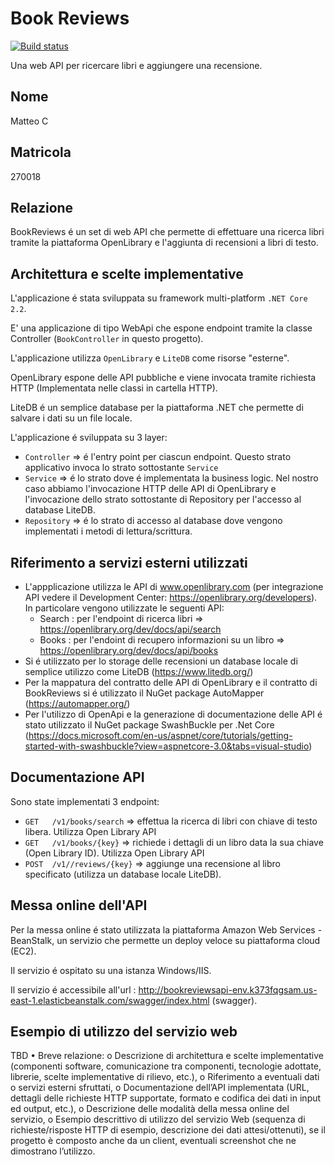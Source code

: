 # Book Reviews

[![Build status](https://ci.appveyor.com/api/projects/status/xoudmkvb46n3ccd5?svg=true)](https://ci.appveyor.com/project/matteoUniUrb/bookreviews)

Una web API per ricercare libri e aggiungere una recensione. 

## Nome

Matteo C 
 
## Matricola
270018


## Relazione

BookReviews é un set di web API che permette di effettuare una ricerca libri tramite la piattaforma OpenLibrary e l'aggiunta di recensioni a libri di testo.

## Architettura e scelte implementative

L'applicazione é stata sviluppata su framework multi-platform `.NET Core 2.2`.

E' una applicazione di tipo WebApi che espone endpoint tramite la classe Controller (`BookController` in questo progetto).

L'applicazione utilizza `OpenLibrary` e `LiteDB` come risorse "esterne".

OpenLibrary espone delle API pubbliche e viene invocata tramite richiesta HTTP (Implementata nelle classi in cartella HTTP).

LiteDB é un semplice database per la piattaforma .NET che permette di salvare i dati su un file locale.

L'applicazione é sviluppata su 3 layer:

* `Controller`    => é l'entry point per ciascun endpoint. Questo strato applicativo invoca lo strato sottostante `Service`
* `Service`   => é lo strato dove é implementata la business logic. Nel nostro caso abbiamo l'invocazione HTTP delle API di OpenLibrary e l'invocazione dello strato sottostante di Repository per l'accesso al database LiteDB.
* `Repository`    => é lo strato di accesso al database dove vengono implementati i metodi di lettura/scrittura.


## Riferimento a servizi esterni utilizzati

* L'appplicazione utilizza le API di www.openlibrary.com (per integrazione API vedere il Development Center: https://openlibrary.org/developers). In particolare vengono utilizzate le seguenti API:
    * Search : per l'endpoint di ricerca libri => https://openlibrary.org/dev/docs/api/search
    * Books : per l'endoint di recupero informazioni su un libro => https://openlibrary.org/dev/docs/api/books
* Si é utilizzato per lo storage delle recensioni un database locale di semplice utilizzo come LiteDB (https://www.litedb.org/)
* Per la mappatura del contratto delle API di OpenLibrary e il contratto di BookReviews si é utilizzato il NuGet package AutoMapper (https://automapper.org/)
* Per l'utilizzo di OpenApi e la generazione di documentazione delle API é stato utilizzato il NuGet package SwashBuckle per .Net Core (https://docs.microsoft.com/en-us/aspnet/core/tutorials/getting-started-with-swashbuckle?view=aspnetcore-3.0&tabs=visual-studio)

## Documentazione API

Sono state implementati 3 endpoint:

* `GET   /v1/books/search`  => effettua la ricerca di libri con chiave di testo libera. Utilizza Open Library API
* `GET   /v1/books/{key}`    => richiede i dettagli di un libro data la sua chiave (Open Library ID). Utilizza Open Library API
* `POST  /v1//reviews/{key}`  => aggiunge una recensione al libro specificato (utilizza un database locale LiteDB).

## Messa online dell'API

Per la messa online é stato utilizzata la piattaforma Amazon Web Services - BeanStalk, un servizio che permette un deploy veloce su piattaforma cloud (EC2).

Il servizio é ospitato su una istanza Windows/IIS.

Il servizio é accessibile all'url : http://bookreviewsapi-env.k373fqgsam.us-east-1.elasticbeanstalk.com/swagger/index.html (swagger).

## Esempio di utilizzo del servizio web

TBD
• Breve relazione:
o Descrizione di architettura e scelte implementative (componenti
software, comunicazione tra componenti, tecnologie adottate,
librerie, scelte implementative di rilievo, etc.),
o Riferimento a eventuali dati o servizi esterni sfruttati,
o Documentazione dell’API implementata (URL, dettagli delle
richieste HTTP supportate, formato e codifica dei dati in input
ed output, etc.),
o Descrizione delle modalità della messa online del servizio,
o Esempio descrittivo di utilizzo del servizio Web (sequenza di
richieste/risposte HTTP di esempio, descrizione dei dati
attesi/ottenuti), se il progetto è composto anche da un client,
eventuali screenshot che ne dimostrano l’utilizzo.
